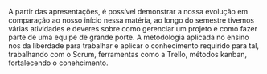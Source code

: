 A partir das apresentações, é possível demonstrar a nossa evolução em comparação ao nosso início nessa matéria, ao longo do semestre tivemos várias atividades e deveres sobre como gerenciar um projeto e como fazer parte de uma equipe de grande porte. A metodologia aplicada no ensino nos da liberdade para trabalhar e aplicar o conhecimento requirido para tal, trabalhando com o Scrum, ferramentas como a Trello, métodos kanban, fortalecendo o conehcimento.